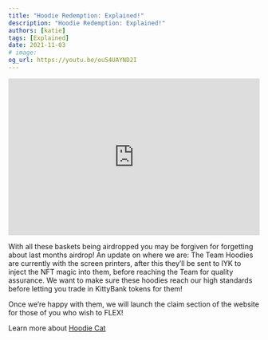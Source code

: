 ```yaml
---
title: "Hoodie Redemption: Explained!"
description: "Hoodie Redemption: Explained!"
authors: [katie]
tags: [Explained]
date: 2021-11-03
# image:
og_url: https://youtu.be/ou54UAYND2I
---
```


<iframe width="100%" height="315" src="https://www.youtube.com/embed/ou54UAYND2I" title="YouTube video player" frameborder="0" allow="accelerometer; autoplay; clipboard-write; encrypted-media; gyroscope; picture-in-picture" allowfullscreen></iframe>

<!--truncate-->

With all these baskets being airdropped you may be forgiven for forgetting about last months airdrop! An update on where we are: The Team Hoodies are currently with the screen printers, after this they’ll be sent to IYK to inject the NFT magic into them, before reaching the Team for quality assurance. We want to make sure these hoodies reach our high standards before letting you trade in KittyBank tokens for them! 

Once we’re happy with them, we will launch the claim section of the website for those of you who wish to FLEX!

Learn more about [Hoodie Cat](/collections/kittyvalut-purrks/hoodie-cat)